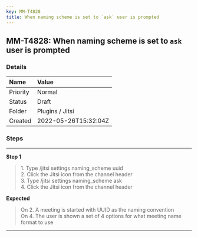 ```yaml
---
key: MM-T4828
title: When naming scheme is set to `ask` user is prompted
---
```


## MM-T4828: When naming scheme is set to `ask` user is prompted

### Details

| Name     | Value                |
| :------- | :------------------- |
| Priority | Normal               |
| Status   | Draft                |
| Folder   | Plugins / Jitsi      |
| Created  | 2022-05-26T15:32:04Z |

### Steps

<hr/>

**Step 1**

> <article>1. Type /jitsi settings naming_scheme uuid <br />2. Click the Jitsi icon from the channel header<br />3. Type /jitsi settings naming_scheme ask<br />4. Click the Jitsi icon from the channel header</article>

**Expected**

> <article>On 2. A meeting is started with UUID as the naming convention<br />On 4. The user is shown a set of 4 options for what meeting name format to use</article>

<hr/>
